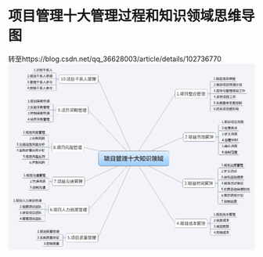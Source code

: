 # 项目管理十大管理过程和知识领域思维导图 
转至https://blog.csdn.net/qq_36628003/article/details/102736770
<img src="pm/1.png">